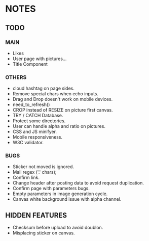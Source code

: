 # NOTES


## TODO


### MAIN

- Likes
- User page with pictures...
- Title Component

### OTHERS

- cloud hashtag on page sides.
- Remove special chars when echo inputs.
- Drag and Drop doesn't work on mobile devices.
- need_to_refresh()
- CROP instead of RESIZE on picture first canvas.
- TRY / CATCH Database.
- Protect some directories.
- User can handle alpha and ratio on pictures.
- CSS and JS minifyer.
- Mobile responsiveness.
- W3C validator.

### BUGS

- Sticker not moved is ignored.
- Mail regex ('.' chars);
- Confirm link.
- Change header after posting data to avoid request duplication.
- Confirm page with parameters bugs.
- Empty parameters in image generation cycle.
- Canvas white background issue with alpha channel.


## HIDDEN FEATURES

- Checksum before upload to avoid doublon.
- Misplacing sticker on canvas.
